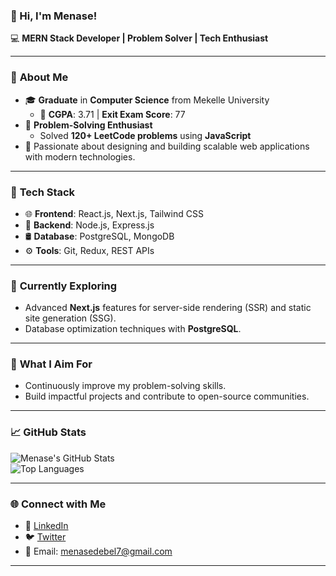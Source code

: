 ### 👋 Hi, I'm **Menase**!  
💻 **MERN Stack Developer | Problem Solver | Tech Enthusiast**

---

### 🌟 **About Me**  
- 🎓 **Graduate** in **Computer Science** from Mekelle University  
  - 📜 **CGPA**: 3.71 | **Exit Exam Score**: 77  
- 🧩 **Problem-Solving Enthusiast**  
  - Solved **120+ LeetCode problems** using **JavaScript**  
- 🌱 Passionate about designing and building scalable web applications with modern technologies.  

---

### 🔧 **Tech Stack**  
- 🌐 **Frontend**: React.js, Next.js, Tailwind CSS  
- 🔗 **Backend**: Node.js, Express.js  
- 🛢️ **Database**: PostgreSQL, MongoDB  
- ⚙️ **Tools**: Git, Redux, REST APIs  

---

### 🚀 **Currently Exploring**  
- Advanced **Next.js** features for server-side rendering (SSR) and static site generation (SSG).  
- Database optimization techniques with **PostgreSQL**.  

---

### 🎯 **What I Aim For**  
- Continuously improve my problem-solving skills.  
- Build impactful projects and contribute to open-source communities.  

---

### 📈 **GitHub Stats**  
![Menase's GitHub Stats](https://github-readme-stats.vercel.app/api?username=menase7&show_icons=true&theme=tokyonight)  
![Top Languages](https://github-readme-stats.vercel.app/api/top-langs/?username=menase7&layout=compact&theme=tokyonight&exclude_repo=cpp_project1,cpp_project2)

---

### 🌐 **Connect with Me**  
- 💼 [LinkedIn](#https://www.linkedin.com/in/menase-debel-955442264/)  
- 🐦 [Twitter](#)  
- 📧 Email: menasedebel7@gmail.com

---

